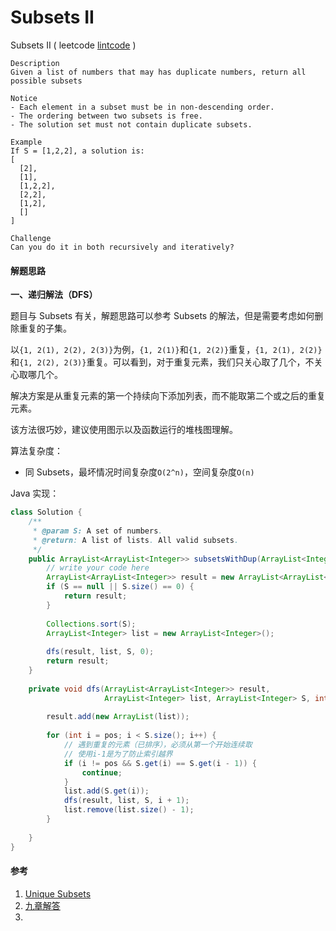 # Subsets II

Subsets II ( leetcode [lintcode](http://www.lintcode.com/en/problem/subsets-ii/) )

```
Description
Given a list of numbers that may has duplicate numbers, return all possible subsets

Notice
- Each element in a subset must be in non-descending order.
- The ordering between two subsets is free.
- The solution set must not contain duplicate subsets.

Example
If S = [1,2,2], a solution is:
[
  [2],
  [1],
  [1,2,2],
  [2,2],
  [1,2],
  []
]

Challenge 
Can you do it in both recursively and iteratively?
```



#### 解题思路

**一、递归解法（DFS）**

题目与 Subsets 有关，解题思路可以参考 Subsets 的解法，但是需要考虑如何删除重复的子集。

以`{1, 2(1), 2(2), 2(3)}`为例，`{1, 2(1)}`和`{1, 2(2)}`重复，`{1, 2(1), 2(2)}`和`{1, 2(2), 2(3)}`重复。可以看到，对于重复元素，我们只关心取了几个，不关心取哪几个。

解决方案是从重复元素的第一个持续向下添加列表，而不能取第二个或之后的重复元素。

该方法很巧妙，建议使用图示以及函数运行的堆栈图理解。

算法复杂度：

- 同 Subsets，最坏情况时间复杂度`O(2^n)`，空间复杂度`O(n)`

Java 实现：

```java
class Solution {
    /**
     * @param S: A set of numbers.
     * @return: A list of lists. All valid subsets.
     */
    public ArrayList<ArrayList<Integer>> subsetsWithDup(ArrayList<Integer> S) {
        // write your code here
        ArrayList<ArrayList<Integer>> result = new ArrayList<ArrayList<Integer>>();
        if (S == null || S.size() == 0) {
            return result;
        }
        
        Collections.sort(S);
        ArrayList<Integer> list = new ArrayList<Integer>();
        
        dfs(result, list, S, 0);
        return result;
    }
    
    private void dfs(ArrayList<ArrayList<Integer>> result,
                     ArrayList<Integer> list, ArrayList<Integer> S, int pos) {
        
        result.add(new ArrayList(list));
        
        for (int i = pos; i < S.size(); i++) {
            // 遇到重复的元素（已排序），必须从第一个开始连续取
            // 使用i-1是为了防止索引越界
            if (i != pos && S.get(i) == S.get(i - 1)) {
                continue;
            }
            list.add(S.get(i));
            dfs(result, list, S, i + 1);
            list.remove(list.size() - 1);
        }
        
    }
}

```





#### 参考

1. [Unique Subsets](http://algorithm.yuanbin.me/zh-hans/exhaustive_search/unique_subsets.html)
2. [九章解答](http://www.jiuzhang.com/solutions/subsets-ii/)
3. ​